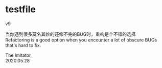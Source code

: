 # testfile
v9
  
当你遇到很多莫名其妙的还修不完的BUG时，重构是个不错的选择  
Refactoring is a good option when you encounter a lot of obscure BUGs that's hard to fix.  
  
The Imitator,  
2020.05.28
